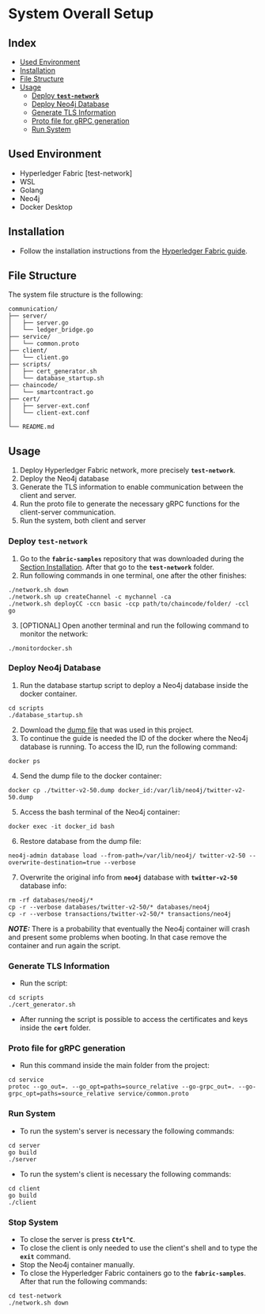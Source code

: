 # System Overall Setup

## Index
- [Used Environment](#used-environment)
- [Installation](#installation)
- [File Structure](#file-structure)
- [Usage](#usage)
  - [Deploy **`test-network`**](#deploy-test-network)
  - [Deploy Neo4j Database](#deploy-neo4j-database)
  - [Generate TLS Information](#generate-tls-information)
  - [Proto file for gRPC generation](#proto-file-for-grpc-generation)
  - [Run System](#run-system)

## Used Environment
- Hyperledger Fabric [test-network]
- WSL
- Golang
- Neo4j
- Docker Desktop

## Installation
- Follow the installation instructions from the [Hyperledger Fabric guide](https://hyperledger-fabric.readthedocs.io/en/release-2.5/getting_started.html).

## File Structure
The system file structure is the following:
```
communication/
├── server/
│   ├── server.go
│   └── ledger_bridge.go
├── service/
│   └── common.proto
├── client/
│   └── client.go
├── scripts/
│   ├── cert_generator.sh
│   └── database_startup.sh
├── chaincode/
│   └── smartcontract.go
├── cert/
│   ├── server-ext.conf
│   └── client-ext.conf
│   
└── README.md
```

## Usage
1. Deploy Hyperledger Fabric network, more precisely **`test-network`**.
2. Deploy the Neo4j database
3. Generate the TLS information to enable communication between the client and server.
4. Run the proto file to generate the necessary gRPC functions for the client-server communication.
5. Run the system, both client and server

### Deploy **`test-network`**
1. Go to the **`fabric-samples`** repository that was downloaded during the [Section Installation](#installation). After that go to the **`test-network`** folder.
2. Run following commands in one terminal, one after the other finishes:
```shellscript
./network.sh down
./network.sh up createChannel -c mychannel -ca
./network.sh deployCC -ccn basic -ccp path/to/chaincode/folder/ -ccl go
```
3. [OPTIONAL] Open another terminal and run the following command to monitor the network:
```shellscript
./monitordocker.sh
```

### Deploy Neo4j Database
1. Run the database startup script to deploy a Neo4j database inside the docker container.
```shellscript
cd scripts
./database_startup.sh
```
2. Download the [dump file](https://github.com/neo4j-graph-examples/twitter-v2/blob/main/data/twitter-v2-50.dump) that was used in this project.
3. To continue the guide is needed the ID of the docker where the Neo4j database is running. To access the ID, run the following command:
```shellscript
docker ps
```
4. Send the dump file to the docker container:
```shellscript
docker cp ./twitter-v2-50.dump docker_id:/var/lib/neo4j/twitter-v2-50.dump
```
5. Access the bash terminal of the  Neo4j container:
```shellscript
docker exec -it docker_id bash
```
6. Restore database from the dump file:
```shellscript
neo4j-admin database load --from-path=/var/lib/neo4j/ twitter-v2-50 --overwrite-destination=true --verbose
```
7. Overwrite the original info from **`neo4j`** database with **`twitter-v2-50`** database info:
```shellscript
rm -rf databases/neo4j/*
cp -r --verbose databases/twitter-v2-50/* databases/neo4j
cp -r --verbose transactions/twitter-v2-50/* transactions/neo4j
```
**_NOTE:_** There is a probability that eventually the Neo4j container will crash and present some problems when booting. In that case remove the container and run again the script. 

### Generate TLS Information
- Run the script:
```shellscript
cd scripts
./cert_generator.sh
```
- After running the script is possible to access the certificates and keys inside the **`cert`** folder.

### Proto file for gRPC generation
- Run this command inside the main folder from the project:
```shellscript
cd service
protoc --go_out=. --go_opt=paths=source_relative --go-grpc_out=. --go-grpc_opt=paths=source_relative service/common.proto
```
### Run System
- To run the system's server is necessary the following commands:
```shellscript
cd server
go build
./server
```
- To run the system's client is necessary the following commands:
```shellscript
cd client
go build
./client
```

### Stop System
- To close the server is press **`Ctrl^C`**.
- To close the client is only needed to use the client's shell and to type the **`exit`** command.
- Stop the Neo4j container manually.
- To close the Hyperledger Fabric containers go to the **`fabric-samples`**. After that run the following commands:
```shellscript
cd test-network
./network.sh down
```
